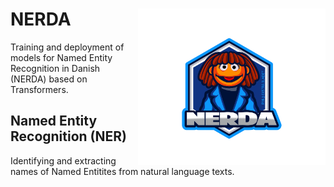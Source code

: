 # NERDA <img src="logo.png" align="right" height=250/>
Training and deployment of models for Named Entity Recognition in Danish (NERDA) based on Transformers.

## Named Entity Recognition (NER) 
Identifying and extracting names of Named Entitites from natural language texts. 
